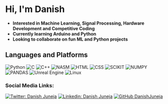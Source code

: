 # Hi, I'm Danish
- **Interested in Machine Learning, Signal Processing, Hardware Development and Competitive Coding**
- **Currently learning Arduino and Python**
- **Looking to collaborate on fun ML and Python projects**
## Languages and Platforms

![Python](https://img.shields.io/badge/Python-3776AB?style=for-the-badge&logo=python&logoColor=white)
![C](https://img.shields.io/badge/C-00599C?style=for-the-badge&logo=c&logoColor=white)
![C++](https://img.shields.io/badge/C%2B%2B-00599C?style=for-the-badge&logo=c%2B%2B&logoColor=white)
![NASM](https://img.shields.io/badge/NASM-00599C?style=for-the-badge&logo=assemblyscript)
![HTML](https://img.shields.io/badge/HTML5-E34F26?style=for-the-badge&logo=html5&logoColor=white)
![CSS](https://img.shields.io/badge/CSS3-1572B6?style=for-the-badge&logo=css3&logoColor=white)
![SCIKIT](https://img.shields.io/badge/scikit_learn-F7931E?style=for-the-badge&logo=scikit-learn&logoColor=white)
![NUMPY](https://img.shields.io/badge/Numpy-777BB4?style=for-the-badge&logo=numpy&logoColor=white)
![PANDAS](https://img.shields.io/badge/Pandas-2C2D72?style=for-the-badge&logo=pandas&logoColor=white)
![Unreal Engine](https://img.shields.io/badge/-Unreal%20Engine-313131?style=for-the-badge&logo=unreal-engine&logoColor=white)
![Linux](https://img.shields.io/badge/Linux-FCC624?style=for-the-badge&logo=linux&logoColor=black)

### Social Media Links:
[![Twitter: Danish Juneja](https://img.shields.io/twitter/follow/darth_juneja?style=for-the-badge&logo=twitter)](https://twitter.com/darth_juneja)
[![Linkedin: Danish Juneja](https://img.shields.io/badge/-danishjuneja-blue?style=for-the-badge&logo=Linkedin&logoColor=white&link=https://www.linkedin.com/in/danishjuneja11/)](https://www.linkedin.com/in/danish-juneja-11aa08197/)
[![GitHub DanishJuneja](https://img.shields.io/github/followers/danishjuneja?label=follow&style=for-the-badge)](https://github.com/danishjuneja)
<!---
danishjuneja/danishjuneja is a ✨ special ✨ repository because its `README.md` (this file) appears on your GitHub profile.
You can click the Preview link to take a look at your changes.
--->
